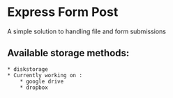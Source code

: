# Express Form Post

A simple solution to handling file and form submissions <br/>

## Available storage methods:
	* diskstorage
	* Currently working on :
		* google drive
		* dropbox